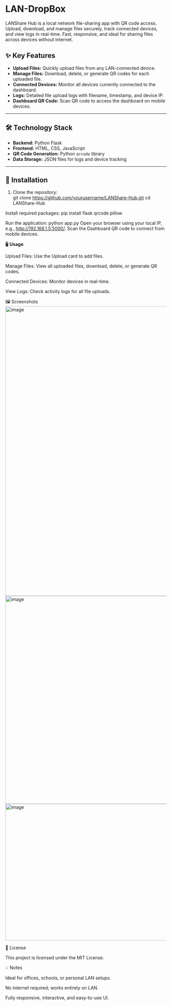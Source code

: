 # LAN-DropBox
LANShare Hub is a local network file-sharing app with QR code access. Upload, download, and manage files securely, track connected devices, and view logs in real-time. Fast, responsive, and ideal for sharing files across devices without internet.


## ✨ Key Features

- **Upload Files:** Quickly upload files from any LAN-connected device.  
- **Manage Files:** Download, delete, or generate QR codes for each uploaded file.  
- **Connected Devices:** Monitor all devices currently connected to the dashboard.  
- **Logs:** Detailed file upload logs with filename, timestamp, and device IP.  
- **Dashboard QR Code:** Scan QR code to access the dashboard on mobile devices.  

---

## 🛠 Technology Stack

- **Backend:** Python Flask  
- **Frontend:** HTML, CSS, JavaScript  
- **QR Code Generation:** Python `qrcode` library  
- **Data Storage:** JSON files for logs and device tracking  

---

## 🚀 Installation

1. Clone the repository:  
   git clone https://github.com/yourusername/LANShare-Hub.git
   cd LANShare-Hub

Install required packages:
      pip install flask qrcode pillow

Run the application:
    python app.py
    Open your browser using your local IP, e.g., http://192.168.1.5:5000/.
    Scan the Dashboard QR code to connect from mobile devices.

🖥 **Usage**

Upload Files: Use the Upload card to add files.

Manage Files: View all uploaded files, download, delete, or generate QR codes.

Connected Devices: Monitor devices in real-time.

View Logs: Check activity logs for all file uploads.

🖼 Screenshots
<img width="1916" height="903" alt="image" src="https://github.com/user-attachments/assets/a34f176a-ad88-49a5-8f56-d1876bc8bc16" />
<img width="1918" height="648" alt="image" src="https://github.com/user-attachments/assets/2e7f3d1b-e708-409e-bf26-c44d5905b1a0" />
<img width="1919" height="426" alt="image" src="https://github.com/user-attachments/assets/0108ea71-0875-4eb4-b724-f708c3106a60" />






📄 License

This project is licensed under the MIT License.

💡 Notes

Ideal for offices, schools, or personal LAN setups.

No internet required; works entirely on LAN.

Fully responsive, interactive, and easy-to-use UI.

